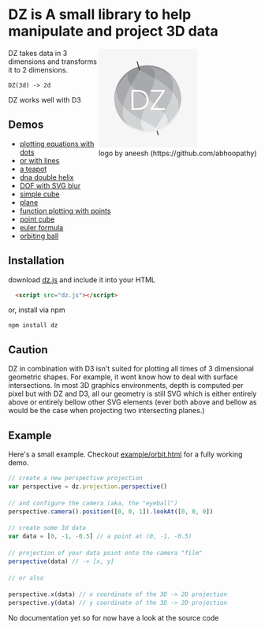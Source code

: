 # DZ is A small library to help manipulate and project 3D data

<div style="float: right;">
  <img src="logo.png">
  <br>
  <span>logo by aneesh (https://github.com/abhoopathy)</span>
</div>

DZ takes data in 3 dimensions and transforms it to 2 dimensions.

    DZ(3d) -> 2d

DZ works well with D3

## Demos

  + [plotting equations with dots](http://vicapow.github.io/dz/example/equation-plot.html)
  + [or with lines](http://vicapow.github.io/dz/example/line-plot.html)
  + [a teapot](http://vicapow.github.io/dz/example/teapot.html)
  + [dna double helix](http://vicapow.github.io/dz/example/dna.html)
  + [DOF with SVG blur](http://vicapow.github.io/dz/example/plane-blur.html)
  + [simple cube](http://vicapow.github.io/dz/example/cube.html)
  + [plane](http://vicapow.github.io/dz/example/plane.html)
  + [function plotting with points](http://vicapow.github.io/dz/example/dot-plot.html)
  + [point cube](http://vicapow.github.io/dz/example/dot-matrix.html)
  + [euler formula](http://vicapow.github.io/dz/example/euler.html)
  + [orbiting ball](http://vicapow.github.io/dz/example/orbit.html)

## Installation

download [dz.js](https://raw.github.com/vicapow/dz/master/dz.js) and include it into your HTML

````html
  <script src="dz.js"></script>
````

or, install via npm

    npm install dz

## Caution

DZ in combination with D3 isn't suited for plotting all times of 3 dimensional geometric shapes. For example, it wont know how to deal with surface intersections. In most 3D graphics environments, depth is computed per pixel but with DZ and D3, all our geometry is still SVG which is either entirely above or entirely bellow other SVG elements (ever both above and bellow as would be the case when projecting two intersecting planes.)

## Example

Here's a small example. Checkout [example/orbit.html](http://vicapow.github.io/dz/example/orbit.html) for a fully working demo.

````js
// create a new perspective projection
var perspective = dz.projection.perspective()

// and configure the camera (aka, the "eyeball")
perspective.camera().position([0, 0, 1]).lookAt([0, 0, 0])

// create some 3d data
var data = [0, -1, -0.5] // a point at (0, -1, -0.5)

// projection of your data point onto the camera "film"
perspective(data) // -> [x, y]

// or also

perspective.x(data) // x coordinate of the 3D -> 2D projection
perspective.y(data) // y coordinate of the 3D -> 2D projection

````

No documentation yet so for now have a look at the source code
